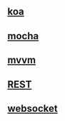 ## [koa](./koa/)

## [mocha](./mocha/)

## [mvvm](./mvvm/)

## [REST](./REST/)

## [websocket](./websocket/)
